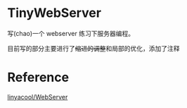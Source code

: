 # TinyWebServer

写(chao)一个 webserver 练习下服务器编程。

目前写的部分主要进行了~~缩进的调整~~和局部的优化，添加了注释

# Reference
[linyacool/WebServer](https://github.com/linyacool/WebServer)